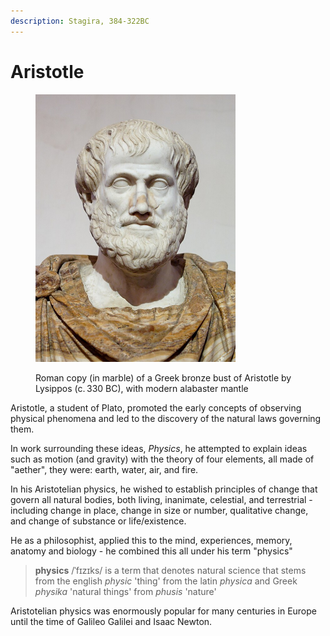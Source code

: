 ```yaml
---
description: Stagira, 384-322BC
---
```


# Aristotle

<figure><img src="../../.gitbook/assets/image (1) (1).png" alt="" width="320"><figcaption><p>Roman copy (in marble) of a Greek bronze bust of Aristotle by Lysippos (c. 330 BC), with modern alabaster mantle</p></figcaption></figure>

Aristotle, a student of Plato, promoted the early concepts of observing physical phenomena and led to the discovery of the natural laws governing them.

In work surrounding these ideas, _Physics_, he attempted to explain ideas such as motion (and gravity) with the theory of four elements, all made of "aether", they were: earth, water, air, and fire.

In his Aristotelian physics, he wished to establish principles of change that govern all natural bodies, both living, inanimate, celestial, and terrestrial - including change in place, change in size or number, qualitative change, and change of substance or life/existence.

He as a philosophist, applied this to the mind, experiences, memory, anatomy and biology - he combined this all under his term "physics"

> **physics** /ˈfɪzɪks/ is a term that denotes natural science that stems from the english _physic_ 'thing' from the latin _physica_ and Greek _physika_ 'natural things' from _phusis_ 'nature'

Aristotelian physics was enormously popular for many centuries in Europe until the time of Galileo Galilei and Isaac Newton.
